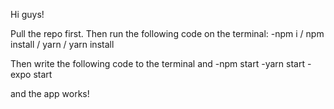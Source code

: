 Hi guys!

Pull the repo first. Then run the following code on the terminal:
-npm i / npm install / yarn / yarn install

Then write the following code to the terminal and
-npm start
-yarn start
-expo start

and the app works!
